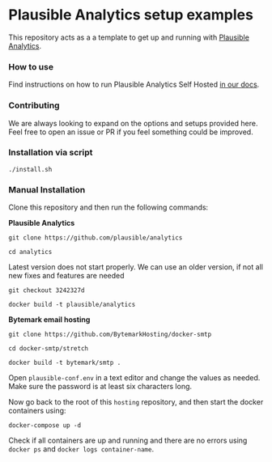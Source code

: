 # Plausible Analytics setup examples

This repository acts as a a template to get up and running with [Plausible Analytics](https://github.com/plausible/analytics).

### How to use

Find instructions on how to run Plausible Analytics Self Hosted [in our docs](https://docs.plausible.io/self-hosting).

### Contributing

We are always looking to expand on the options and setups provided here. Feel free to open an issue or PR if you feel
something could be improved.


### Installation via script

`./install.sh` 


### Manual Installation

Clone this repository and then run the following commands:

**Plausible Analytics**

`git clone https://github.com/plausible/analytics`

`cd analytics`

Latest version does not start properly. We can use an older version, if not all new fixes and features are needed

`git checkout 3242327d`

`docker build -t plausible/analytics`

**Bytemark email hosting**

`git clone https://github.com/BytemarkHosting/docker-smtp`

`cd docker-smtp/stretch`

`docker build -t bytemark/smtp . `

Open `plausible-conf.env` in a text editor and change the values as needed. Make sure the password is at least six characters long. 

Now go back to the root of this `hosting` repository, and then start the docker containers using:

`docker-compose up -d`

Check if all containers are up and running and there are no errors using `docker ps` and `docker logs container-name`. 





